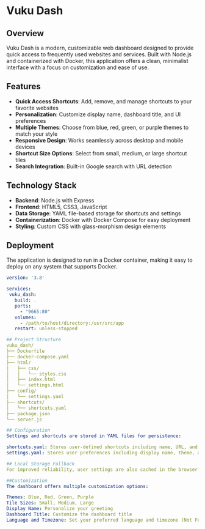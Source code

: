 # Vuku Dash

## Overview
Vuku Dash is a modern, customizable web dashboard designed to provide quick access to frequently used websites and services. Built with Node.js and containerized with Docker, this application offers a clean, minimalist interface with a focus on customization and ease of use.

## Features
- **Quick Access Shortcuts**: Add, remove, and manage shortcuts to your favorite websites
- **Personalization**: Customize display name, dashboard title, and UI preferences
- **Multiple Themes**: Choose from blue, red, green, or purple themes to match your style
- **Responsive Design**: Works seamlessly across desktop and mobile devices
- **Shortcut Size Options**: Select from small, medium, or large shortcut tiles
- **Search Integration**: Built-in Google search with URL detection

## Technology Stack
- **Backend**: Node.js with Express
- **Frontend**: HTML5, CSS3, JavaScript
- **Data Storage**: YAML file-based storage for shortcuts and settings
- **Containerization**: Docker with Docker Compose for easy deployment
- **Styling**: Custom CSS with glass-morphism design elements

## Deployment
The application is designed to run in a Docker container, making it easy to deploy on any system that supports Docker.

```yaml
version: '3.8'

services:
 vuku_dash:
   build: .
   ports:
     - "9665:80"
   volumes:
     - /path/to/host/directory:/usr/src/app
   restart: unless-stopped

## Project Structure
vuku_dash/
├── Dockerfile
├── docker-compose.yaml
├── html/
│   ├── css/
│   │   └── styles.css
│   ├── index.html
│   └── settings.html
├── config/
│   └── settings.yaml
├── shortcuts/
│   └── shortcuts.yaml
├── package.json
└── server.js

## Configuration
Settings and shortcuts are stored in YAML files for persistence:

shortcuts.yaml: Stores user-defined shortcuts including name, URL, and icon
settings.yaml: Stores user preferences including display name, theme, and UI settings

## Local Storage Fallback
For improved reliability, user settings are also cached in the browser's localStorage, providing a seamless experience even if there are issues with the server-side storage.

##Customization
The dashboard offers multiple customization options:

Themes: Blue, Red, Green, Purple
Tile Sizes: Small, Medium, Large
Display Name: Personalize your greeting
Dashboard Title: Customize the dashboard title
Language and Timezone: Set your preferred language and timezone (Not Functional)